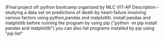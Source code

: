 (Final project ofr python bootcamp organized by MLC VIT-AP
Description - studying a data set on predictions of death by heart-failure involving various factors using python,pandas and matplotlib.
install pandas and matplotlib before running the program by using pip ("python -m pip install pandas and matplotlib")
you can also list programs installed by pip using "pip list"
